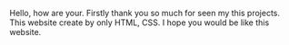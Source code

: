 Hello, how are your. Firstly thank you so much for seen my this projects. This website create by only HTML, CSS. I hope you would be like this website.
